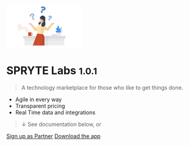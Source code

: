 <!-- _coverpage.md -->

![logo](_media/Spryte-Docs-w200.png)

# SPRYTE Labs <small>1.0.1</small>

> A technology marketplace for those who like to get things done.

- Agile in every way
- Transparent pricing
- Real Time data and integrations

> &#8595; See documentation below, or


[Sign up as Partner](https://www.sprytelabs.com/partners/)
[Download the app](https://www.sprytelabs.com/request-access)
